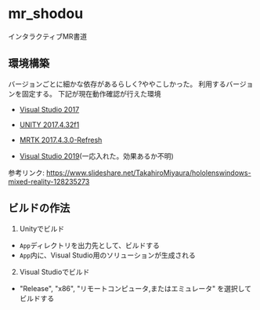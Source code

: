 # mr_shodou
インタラクティブMR書道

## 環境構築
バージョンごとに細かな依存があるらしく?ややこしかった。
利用するバージョンを固定する。
下記が現在動作確認が行えた環境

* [Visual Studio 2017](https://www.visualstudio.com/thank-you-downloading-visual-studio/?sku=Community&rel=15)
* [UNITY 2017.4.32f1](https://unity3d.com/jp/unity/qa/lts-releases?version=2017.4)
* [MRTK 2017.4.3.0-Refresh](https://github.com/microsoft/MixedRealityToolkit-Unity/releases/tag/2017.4.3.0-Refresh)

* [Visual Studio 2019](https://visualstudio.microsoft.com/thank-you-downloading-visual-studio/?sku=Community&rel=16)(一応入れた。効果あるか不明)

参考リンク: https://www.slideshare.net/TakahiroMiyaura/hololenswindows-mixed-reality-128235273


## ビルドの作法
1. Unityでビルド
* `App`ディレクトリを出力先として、ビルドする
* `App`内に、Visual Studio用のソリューションが生成される

2. Visual Studioでビルド
* "Release", "x86", "リモートコンピュータ,またはエミュレータ" を選択してビルドする
